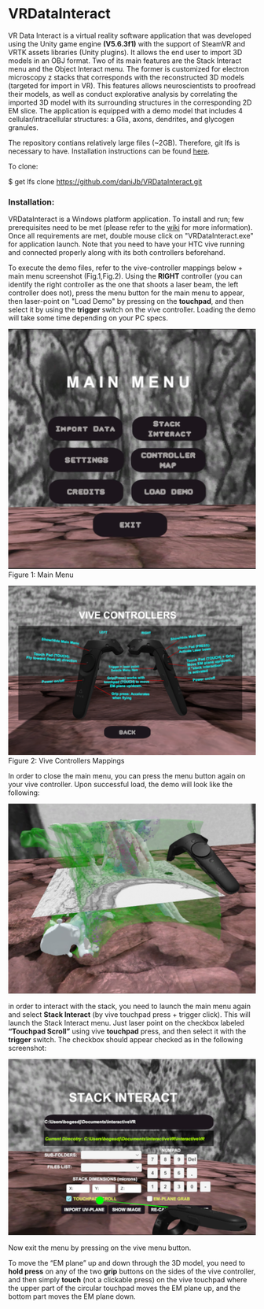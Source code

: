 # VRDataInteract

VR Data Interact is a virtual reality software application that was developed using the Unity game engine **(V5.6.3f1)** with the support of SteamVR and VRTK assets libraries (Unity plugins). It allows the end user to import 3D models in an OBJ format. Two of its main features are the Stack Interact menu and the Object Interact menu. The former is customized for electron microscopy z stacks that corresponds with the reconstructed 3D models (targeted for import in VR). This features allows neuroscientists to proofread their models, as well as conduct explorative analysis by correlating the imported 3D model with its surrounding structures in the corresponding 2D EM slice.
The application is equipped with a demo model that includes 4 cellular/intracellular structures: a Glia, axons, dendrites, and glycogen granules.

The repository contians relatively large files (~2GB). Therefore, git lfs is necessary to have. Installation instructions can be found [here](https://git-lfs.github.com/). 

To clone:

$ get lfs clone https://github.com/daniJb/VRDataInteract.git

### Installation:
VRDataInteract is a Windows platform application. To install and run; few prerequisites need to be met (please refer to the [wiki](https://github.com/daniJb/VRDataInteract/wiki) for more information). Once all requirements are met, double mouse click on "VRDataInteract.exe" for application launch. Note that you need to have your HTC vive running and connected properly along with its both controllers beforehand.

To execute the demo files, refer to the vive-controller mappings below + main menu screenshot (Fig.1,Fig.2). Using the **RIGHT** controller (you can identify the right controller as the one that shoots a laser beam, the left controller does not), press the menu button for the main menu to appear, then laser-point on "Load Demo" by pressing on the **touchpad**, and then select it by using the **trigger** switch on the vive controller. Loading the demo will take some time depending on your PC specs.

![Figure 1: Main Menu](main_menu.JPG )
Figure 1: Main Menu

![Figure 2: Vive Controllers Mappings](vive_controllers.png)
Figure 2: Vive Controllers Mappings

In order to close the main menu, you can press the menu button again on your vive controller. Upon successful load, the demo will look like the following:

![Figure 3: Demo Model](DemoModel.JPG)

in order to interact with the stack, you need to launch the main menu again and select **Stack Interact** (by vive touchpad press + trigger click). This will launch the Stack Interact menu. Just laser point on the checkbox labeled **“Touchpad Scroll”** using vive **touchpad** press, and then select it with the **trigger** switch. The checkbox should appear checked as in the following screenshot:

![Figure 4: Stack Interact checkbox](StackInteractCheck.JPG)

Now exit the menu by pressing on the vive menu button.

To move the “EM plane” up and down through the 3D model, you need to **hold press** on any of the two **grip** buttons on the sides of the vive controller, and then simply **touch** (not a clickable press) on the vive touchpad where the upper part of the circular touchpad moves the EM plane up, and the bottom part moves the EM plane down.


